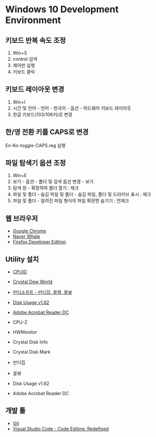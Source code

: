 # Windows 10 Development Environment

## 키보드 반복 속도 조정

1. Win+S
2. control 검색
3. 제어판 실행
4. 키보드 클릭

## 키보드 레이아웃 변경

1. Win+I
2. 시간 및 언어 - 언어 - 한국어 - 옵션 - 하드웨어 키보드 레이아웃
3. 한글 키보드(103/106키)로 변경

## 한/영 전환 키를 CAPS로 변경

En-Ko-toggle-CAPS.reg 실행

## 파일 탐색기 옵션 조정

1. Win+E
2. 보기 - 옵션 - 폴더 및 검색 옵션 변경 - 보기
3. 탐색 창 - 확장하여 폴더 열기 : 체크
4. 파일 및 폴더 - 숨김 파일 및 폴더 - 숨김 파일, 폴더 및 드라이브 표시 : 체크
5. 파일 및 폴더 - 알려진 파일 형식의 파일 확장명 숨기기 : 언체크

## 웹 브라우저

- [Google Chrome](https://www.google.com/chrome/)
- [Naver Whale](https://whale.naver.com/)
- [Firefox Developer Edition](https://www.mozilla.org/en-US/firefox/developer/)

## Utility 설치

- [CPUID](https://www.cpuid.com/)
- [Crystal Dew World](https://crystalmark.info/en/)
- [반디소프트 - 반디집, 꿀캠, 꿀뷰](https://www.bandisoft.com/)
- [Disk Usage v1.62](https://docs.microsoft.com/en-us/sysinternals/downloads/du)
- [Adobe Acrobat Reader DC](https://get.adobe.com/kr/reader/)

- CPU-Z
- HWMonitor
- Crystal Disk Info
- Crystal Disk Mark
- 반디집
- 꿀뷰
- Disk Usage v1.62
- Adobe Acrobat Reader DC

## 개발 툴

- [Git](https://git-scm.com/)
- [Visual Studio Code - Code Editing. Redefined](https://code.visualstudio.com/)
